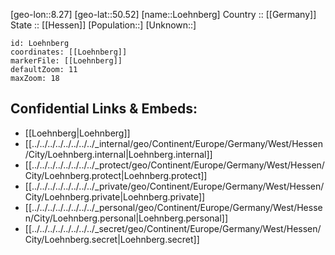 ﻿---
location: [50.52,8.27] 
mapzoom: [7,12] 
mapmarker: city 
type: City
tags:
- geo/City


SpocWebEntityId: 32190
isDeleted: false
confidential: public

---
[geo-lon::8.27] 
[geo-lat::50.52] 
[name::Loehnberg] 
Country :: [[Germany]]  
State :: [[Hessen]] 
[Population::] 
[Unknown::] 


```leaflet
id: Loehnberg
coordinates: [[Loehnberg]] 
markerFile: [[Loehnberg]] 
defaultZoom: 11 
maxZoom: 18
```


## Confidential Links & Embeds: 
- [[Loehnberg|Loehnberg]]  
- [[../../../../../../../../_internal/geo/Continent/Europe/Germany/West/Hessen/City/Loehnberg.internal|Loehnberg.internal]] 
- [[../../../../../../../../_protect/geo/Continent/Europe/Germany/West/Hessen/City/Loehnberg.protect|Loehnberg.protect]] 
- [[../../../../../../../../_private/geo/Continent/Europe/Germany/West/Hessen/City/Loehnberg.private|Loehnberg.private]] 
- [[../../../../../../../../_personal/geo/Continent/Europe/Germany/West/Hessen/City/Loehnberg.personal|Loehnberg.personal]] 
- [[../../../../../../../../_secret/geo/Continent/Europe/Germany/West/Hessen/City/Loehnberg.secret|Loehnberg.secret]] 
